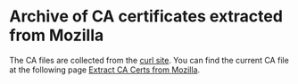 # Archive of CA certificates extracted from Mozilla
The CA files are collected from the [curl site](https://curl.haxx.se/). 
You can find the current CA file at the following page 
[Extract CA Certs from Mozilla](https://curl.haxx.se/docs/caextract.html).
